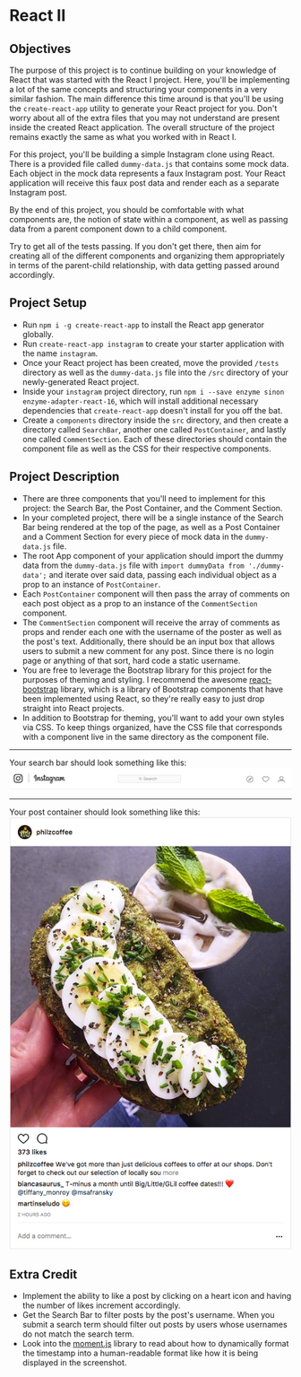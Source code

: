 # React II

## Objectives
The purpose of this project is to continue building on your knowledge of React that was started with the React I project. Here, you'll be implementing a lot of the same concepts and structuring your components in a very similar fashion. The main difference this time around is that you'll be using the `create-react-app` utility to generate your React project for you. Don't worry about all of the extra files that you may not understand are present inside the created React application. The overall structure of the project remains exactly the same as what you worked with in React I.

For this project, you'll be building a simple Instagram clone using React. There is a provided file called `dummy-data.js` that contains some mock data. Each object in the mock data represents a faux Instagram post. Your React application will receive this faux post data and render each as a separate Instagram post. 

By the end of this project, you should be comfortable with what components are, the notion of state within a component, as well as passing data from a parent component down to a child component. 

Try to get all of the tests passing. If you don't get there, then aim for creating all of the different components and organizing them appropriately in terms of the parent-child relationship, with data getting passed around accordingly. 

## Project Setup
  * Run `npm i -g create-react-app` to install the React app generator globally.
  * Run `create-react-app instagram` to create your starter application with the name `instagram`.
  * Once your React project has been created, move the provided `/tests` directory as well as the `dummy-data.js` file into the `/src` directory of your newly-generated React project.
  * Inside your `instagram` project directory, run `npm i --save enzyme sinon enzyme-adapter-react-16`, which will install additional necessary dependencies that `create-react-app` doesn't install for you off the bat.
  * Create a `components` directory inside the `src` directory, and then create a directory called `SearchBar`, another one called `PostContainer`, and lastly one called `CommentSection`. Each of these directories should contain the component file as well as the CSS for their respective components. 

## Project Description
  * There are three components that you'll need to implement for this project: the Search Bar, the Post Container, and the Comment Section.
  * In your completed project, there will be a single instance of the Search Bar being rendered at the top of the page, as well as a Post Container and a Comment Section for every piece of mock data in the `dummy-data.js` file. 
  * The root App component of your application should import the dummy data from the `dummy-data.js` file with `import dummyData from './dummy-data';` and iterate over said data, passing each individual object as a prop to an instance of `PostContainer`.
  * Each `PostContainer` component will then pass the array of comments on each post object as a prop to an instance of the `CommentSection` component. 
  * The `CommentSection` component will receive the array of comments as props and render each one with the username of the poster as well as the post's text. Additionally, there should be an input box that allows users to submit a new comment for any post. Since there is no login page or anything of that sort, hard code a static username.  
  * You are free to leverage the Bootstrap library for this project for the purposes of theming and styling. I recommend the awesome [react-bootstrap](https://react-bootstrap.github.io) library, which is a library of Bootstrap components that have been implemented using React, so they're really easy to just drop straight into React projects. 
  * In addition to Bootstrap for theming, you'll want to add your own styles via CSS. To keep things organized, have the CSS file that corresponds with a component live in the same directory as the component file. 

---

Your search bar should look something like this:
![alt tag](/assets/ig_search_bar.png)

---

Your post container should look something like this:
![alt tag](/assets/ig_post.png)

## Extra Credit
  * Implement the ability to like a post by clicking on a heart icon and having the number of likes increment accordingly. 
  * Get the Search Bar to filter posts by the post's username. When you submit a search term should filter out posts by users whose usernames do not match the search term. 
  * Look into the [moment.js](https://momentjs.com/) library to read about how to dynamically format the timestamp into a human-readable format like how it is being displayed in the screenshot. 